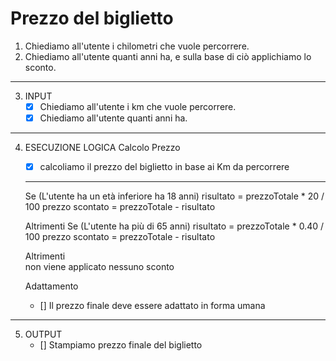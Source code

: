 # Prezzo del biglietto

1. Chiediamo all'utente i chilometri che vuole percorrere.
2. Chiediamo all'utente quanti anni ha, e sulla base di ciò applichiamo lo sconto.
---
3. INPUT 
   - [x] Chiediamo all'utente i km che vuole percorrere.
   - [x] Chiediamo all'utente quanti anni ha.
---
4. ESECUZIONE LOGICA
    Calcolo Prezzo
   - [x] calcoliamo il prezzo del biglietto in base ai Km da percorrere
    ---
     Se (L'utente ha un età inferiore ha 18 anni)
            risultato = prezzoTotale * 20 / 100 
            prezzo scontato = prezzoTotale - risultato
     
     Altrimenti Se (L'utente ha più di 65 anni) 
            risultato = prezzoTotale * 0.40  / 100
            prezzo scontato = prezzoTotale - risultato
            

     Altrimenti              
            non viene applicato nessuno sconto
    
    Adattamento
    - [] Il prezzo finale deve essere adattato in forma umana
---

5. OUTPUT
    - [] Stampiamo prezzo finale del biglietto